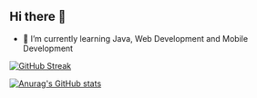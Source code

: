 ## Hi there 👋

- 🌱 I’m currently learning Java, Web Development and Mobile Development

[![GitHub Streak](https://github-readme-streak-stats.herokuapp.com/?user=zepro2004)](https://git.io/streak-stats)


[![Anurag's GitHub stats](https://github-readme-stats.vercel.app/api?username=zepro2004)](https://github.com/anuraghazra/github-readme-stats)
<!--
**zepro2004/zepro2004** is a ✨ _special_ ✨ repository because its `README.md` (this file) appears on your GitHub profile.

Here are some ideas to get you started:

- 🔭 I’m currently working on ...
- 🌱 I’m currently learning ...
- 👯 I’m looking to collaborate on ...
- 🤔 I’m looking for help with ...
- 💬 Ask me about ...
- 📫 How to reach me: ...
- 😄 Pronouns: ...
- ⚡ Fun fact: ...
-->
